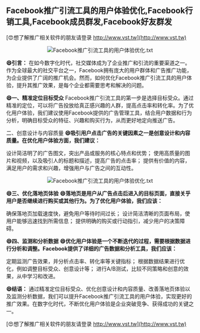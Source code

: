 ## **Facebook推广引流工具的用户体验优化,Facebook行销工具,Facebook成员群发,Facebook好友群发**

[😍想了解推广相关软件的朋友请登录 http://www.vst.tw](http://www.vst.tw)

 <center><img src="https://vst.tw/MP4/tuiguang/png/7.png" alt="Facebook推广引流工具的用户体验优化.txt"></center>

**😄引言：**
在如今数字化时代，社交媒体成为了企业推广和引流的重要渠道之一。作为全球最大的社交平台之一，Facebook拥有庞大的用户群体和广告推广功能，为企业提供了广阔的推广机会。然而，如何优化Facebook推广引流工具的用户体验，提升其推广效果，是每个企业都需要思考和解决的问题。

**😄一、精准定位目标受众**
Facebook推广引流工具的第一步是选择目标受众。通过精准的定位，可以将广告投放给真正感兴趣的人群，提高点击率和转化率。为了优化用户体验，我们建议使用Facebook提供的广告管理工具，结合用户数据和行为分析，明确目标受众的特征、兴趣和购买行为，从而更好地定向推送广告。

二、创意设计与内容质量
**😄吸引用户点击广告的关键因素之一是创意设计和内容质量。在优化用户体验方面，我们建议：**

设计简洁明了的广告图文，突出产品或服务的核心特点和优势；
使用高质量的图片和视频，以及吸引人的标题和描述，提高广告的点击率；
提供有价值的内容，满足用户的需求和兴趣，增强用户与广告之间的互动性。

 <center><img src="https://vst.tw/MP4/tuiguang/png/1.png" alt="Facebook推广引流工具的用户体验优化.txt"></center>

**😄三、优化落地页体验**
**😄落地页是用户从广告点击后进入的目标页面，直接关乎用户是否继续进行购买或其他行为。为了优化用户体验，我们应该：**

确保落地页加载速度快，避免用户等待时间过长；
设计简洁清晰的页面布局，使用户能够迅速找到所需信息；
提供明确的购买或行动指引，减少用户的决策障碍。

**😄四、监测和分析数据**
**😄优化用户体验是一个不断迭代的过程，需要根据数据进行分析和调整。Facebook提供了详细的广告数据和分析工具，我们应该：**

定期监测广告效果，并分析点击率、转化率等关键指标；
根据数据结果进行优化，例如调整目标受众、创意设计等；
进行A/B测试，比较不同策略和创意的效果，从中学习和改进。

**😄结语：**
通过精准定位目标受众、优化创意设计和内容质量、改善落地页体验以及监测分析数据，我们可以提升Facebook推广引流工具的用户体验，实现更好的推广效果。在数字化时代，不断优化用户体验是企业突破竞争、获得成功的关键之一。

[😍想了解推广相关软件的朋友请登录 http://www.vst.tw](http://www.vst.tw)



